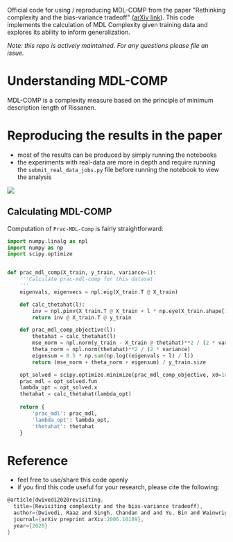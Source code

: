 Official code for using / reproducing MDL-COMP from the paper "Rethinking complexity and the bias-variance tradeoff" ([arXiv link](https://arxiv.org/abs/2006.10189)). This code implements the calculation of MDL Complexity given training data and explores its ability to inform generalization.

*Note: this repo is actively maintained. For any questions please file an issue.*

# Understanding MDL-COMP

MDL-COMP is a complexity measure based on the principle of minimum description length of Rissanen.


# Reproducing the results in the paper
- most of the results can be produced by simply running the notebooks
- the experiments with real-data are more in depth and require running the `submit_real_data_jobs.py` file before running the notebook to view the analysis

![](https://csinva.github.io/mdl-complexity/results/fig_iid_mse.svg)


## Calculating MDL-COMP
Computation of `Prac-MDL-Comp` is fairly straightforward:

```python
import numpy.linalg as npl
import numpy as np
import scipy.optimize


def prac_mdl_comp(X_train, y_train, variance=1):
    '''Calculate prac-mdl-comp for this dataset
    '''
    eigenvals, eigenvecs = npl.eig(X_train.T @ X_train)

    def calc_thetahat(l):
        inv = npl.pinv(X_train.T @ X_train + l * np.eye(X_train.shape[1]))
        return inv @ X_train.T @ y_train

    def prac_mdl_comp_objective(l):
        thetahat = calc_thetahat(l)
        mse_norm = npl.norm(y_train - X_train @ thetahat)**2 / (2 * variance)
        theta_norm = npl.norm(thetahat)**2 / (2 * variance)
        eigensum = 0.5 * np.sum(np.log((eigenvals + l) / l))
        return (mse_norm + theta_norm + eigensum) / y_train.size

    opt_solved = scipy.optimize.minimize(prac_mdl_comp_objective, x0=1e-10)
    prac_mdl = opt_solved.fun
    lambda_opt = opt_solved.x
    thetahat = calc_thetahat(lambda_opt)
    
    return {
        'prac_mdl': prac_mdl,
        'lambda_opt': lambda_opt,
        'thetahat': thetahat
    }
```

# Reference

- feel free to use/share this code openly
- if you find this code useful for your research, please cite the following:
```c
@article{dwivedi2020revisiting,
  title={Revisiting complexity and the bias-variance tradeoff},
  author={Dwivedi, Raaz and Singh, Chandan and and Yu, Bin and Wainwright, Martin},
  journal={arXiv preprint arXiv:2006.10189},
  year={2020}
}
```
